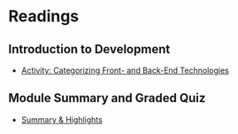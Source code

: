 # Readings

## Introduction to Development

- [Activity: Categorizing Front- and Back-End Technologies](./Readings/Activity-Categorizing_Front-_and_Back-_End_Technologies.md)

## Module Summary and Graded Quiz

- [Summary & Highlights](./Readings/Summary_and_Highlights.md)